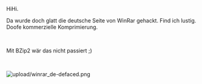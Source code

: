 <html><body><p>HiHi.<br>

Da wurde doch glatt die deutsche Seite von WinRar gehackt. Find ich lustig. Doofe kommerzielle Komprimierung.<br>

<br>

Mit BZip2 wär das nicht passiert ;)<br>

<br>

<img src="upload/winrar_de-defaced.png" alt="upload/winrar_de-defaced.png"></p></body></html>